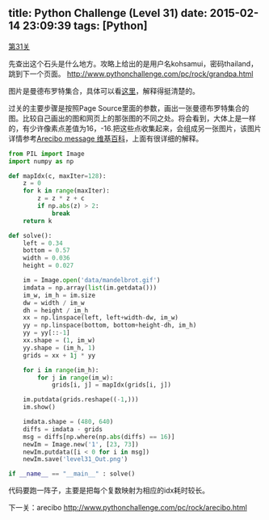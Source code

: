 title: Python Challenge (Level 31)
date: 2015-02-14 23:09:39
tags: [Python]
---

[第31关](http://www.pythonchallenge.com/pc/ring/grandpa.html)

先查出这个石头是什么地方。攻略上给出的是用户名kohsamui，密码thailand，跳到下一个页面。
http://www.pythonchallenge.com/pc/rock/grandpa.html

图片是曼德布罗特集合，具体可以看[这里](https://msdn.microsoft.com/zh-cn/library/ie/jj635753%28v=vs.85%29)，解释得挺清楚的。

过关的主要步骤是按照Page Source里面的参数，画出一张曼德布罗特集合的图。比较自己画出的图和网页上的那张图的不同之处。将会看到，大体上是一样的，有少许像素点差值为16，-16.把这些点收集起来，会组成另一张图片，该图片详情参考[Arecibo message 维基百科](http://en.wikipedia.org/wiki/Arecibo_message)，上面有很详细的解释。

<!-- more -->

``` Python
from PIL import Image
import numpy as np

def mapIdx(c, maxIter=128):
    z = 0
    for k in range(maxIter):
        z = z * z + c
        if np.abs(z) > 2:
            break
    return k

def solve():
    left = 0.34
    bottom = 0.57
    width = 0.036
    height = 0.027

    im = Image.open('data/mandelbrot.gif')
    imdata = np.array(list(im.getdata()))
    im_w, im_h = im.size
    dw = width / im_w
    dh = height / im_h
    xx = np.linspace(left, left+width-dw, im_w)
    yy = np.linspace(bottom, bottom+height-dh, im_h)
    yy = yy[::-1]
    xx.shape = (1, im_w)
    yy.shape = (im_h, 1)
    grids = xx + 1j * yy

    for i in range(im_h):
        for j in range(im_w):
            grids[i, j] = mapIdx(grids[i, j])

    im.putdata(grids.reshape((-1,)))
    im.show()

    imdata.shape = (480, 640)
    diffs = imdata - grids
    msg = diffs[np.where(np.abs(diffs) == 16)]
    newIm = Image.new('1', [23, 73])
    newIm.putdata([i < 0 for i in msg])
    newIm.save('level31_Out.png')

if __name__ == "__main__" : solve()
```
代码要跑一阵子，主要是把每个复数映射为相应的idx耗时较长。

下一关：arecibo http://www.pythonchallenge.com/pc/rock/arecibo.html

